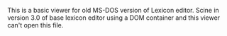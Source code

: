This is a basic viewer for old MS-DOS version of Lexicon  editor. Scine in version 3.0 of base lexicon editor using a DOM container and this viewer can't open this file.